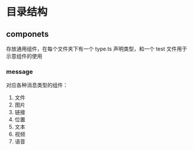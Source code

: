 # 目录结构

## componets

存放通用组件，在每个文件夹下有一个 type.ts 声明类型，和一个 test 文件用于示意组件的使用

### message

对应各种消息类型的组件：

1. 文件
2. 图片
3. 链接
4. 位置
5. 文本
6. 视频
7. 语音
